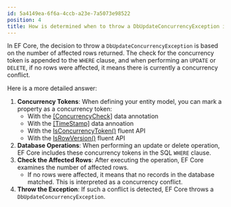 ```yaml
---
id: 5a4149ea-6f6a-4ccb-a23e-7a5073e98522
position: 4
title: How is determined when to throw a DbUpdateConcurrencyException in EF Core?
---
```


In EF Core, the decision to throw a `DbUpdateConcurrencyException` is based on the number of affected rows returned. The check for the concurrency token is appended to the `WHERE` clause, and when performing an `UPDATE` or `DELETE`, if no rows were affected, it means there is currently a concurrency conflict.

Here is a more detailed answer:

1. **Concurrency Tokens**: When defining your entity model, you can mark a property as a concurrency token:
   - With the [[ConcurrencyCheck]](/configuration/data-annotation-attributes/concurrencycheck-attribute) data annotation
   - With the [[TimeStamp]](/configuration/data-annotation-attributes/timestamp-attribute) data annoation
   - With the [IsConcurrencyToken()](/configuration/fluent-api/isconcurrencytoken-method) fluent API
   - With the [IsRowVersion()](/configuration/fluent-api/isrowversion-method) fluent API
2. **Database Operations**: When performing an update or delete operation, EF Core includes these concurrency tokens in the SQL `WHERE` clause. 
3. **Check the Affected Rows**: After executing the operation, EF Core examines the number of affected rows. 
   - If no rows were affected, it means that no records in the database matched. This is interpreted as a concurrency conflict.
4. **Throw the Exception**: If such a conflict is detected, EF Core throws a `DbUpdateConcurrencyException`.